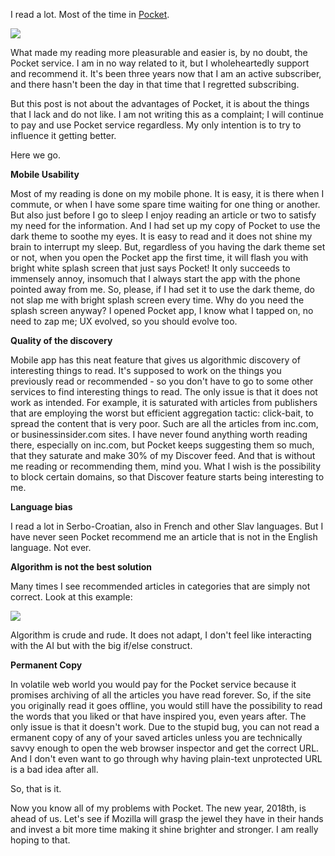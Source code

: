 <!-- 
.. link: 
.. description: My love and hate story about Pocket service.
.. tags: pocket, reading
.. date: 2017/12/14 16:37:17
.. title: Pocket: what I hate
.. slug: pocket-what-i-hate
-->

I read a lot. Most of the time in [Pocket](https://getpocket.com/stats/2017/faa64f6ea8).

<img src="/files/pocket-730.png">

What made my reading more pleasurable and easier is, by no doubt, the Pocket service. I am in no way related to it, but I wholeheartedly support and recommend it. It's been three years now that I am an active subscriber, and there hasn't been the day in that time that I regretted subscribing.

But this post is not about the advantages of Pocket, it is about the things that I lack and do not like. I am not writing this as a complaint; I will continue to pay and use Pocket service regardless. My only intention is to try to influence it getting better.

Here we go.

**Mobile Usability**

Most of my reading is done on my mobile phone. It is easy, it is there when I commute, or when I have some spare time waiting for one thing or another. But also just before I go to sleep I enjoy reading an article or two to satisfy my need for the information. And I had set up my copy of Pocket to use the dark theme to soothe my eyes. It is easy to read and it does not shine my brain to interrupt my sleep. But, regardless of you having the dark theme set or not, when you open the Pocket app the first time, it will flash you with bright white splash screen that just says Pocket! It only succeeds to immensely annoy, insomuch that I always start the app with the phone pointed away from me. So, please, if I had set it to use the dark theme, do not slap me with bright splash screen every time. Why do you need the splash screen anyway? I opened Pocket app, I know what I tapped on, no need to zap me; UX evolved, so you should evolve too.

**Quality of the discovery**

Mobile app has this neat feature that gives us algorithmic discovery of interesting things to read. It's supposed to work on the things you previously read or recommended - so you don't have to go to some other services to find interesting things to read. The only issue is that it does not work as intended. For example, it is saturated with articles from publishers that are employing the worst but efficient aggregation tactic: click-bait, to spread the content that is very poor. Such are all the articles from inc.com, or businessinsider.com sites. I have never found anything worth reading there, especially on inc.com, but Pocket keeps suggesting them so much, that they saturate and make 30% of my Discover feed. And that is without me reading or recommending them, mind you. What I wish is the possibility to block certain domains, so that Discover feature starts being interesting to me.

**Language bias**

I read a lot in Serbo-Croatian, also in French and other Slav languages. But I have never seen Pocket recommend me an article that is not in the English language. Not ever.

**Algorithm is not the best solution**

Many times I see recommended articles in categories that are simply not correct. Look at this example:

<img src="/files/pocket-inf-650.png">

Algorithm is crude and rude. It does not adapt, I don't feel like interacting with the AI but with the big if/else construct.

**Permanent Copy**

In volatile web world you would pay for the Pocket service because it promises archiving of all the articles you have read forever. So, if the site you originally read it goes offline, you would still have the possibility to read the words that you liked or that have inspired you, even years after. The only issue is that it doesn't work. Due to the stupid bug, you can not read a ermanent copy of any of your saved articles unless you are technically savvy enough to open the web browser inspector and get the correct URL. And I don't even want to go through why having plain-text unprotected URL is a bad idea after all.

So, that is it.

Now you know all of my problems with Pocket. The new year, 2018th, is ahead of us. Let's see if Mozilla will grasp the jewel they have in their hands and invest a bit more time making it shine brighter and stronger. I am really hoping to that.
